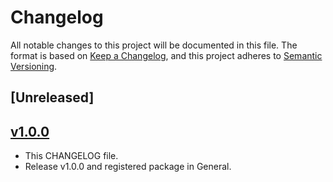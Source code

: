 # Changelog

All notable changes to this project will be documented in this file. The format is based on [Keep a Changelog](https://keepachangelog.com/en/1.0.0/), and this project adheres to [Semantic Versioning](https://semver.org/spec/v2.0.0.html).

## [Unreleased]

## [v1.0.0](https://github.com/cossio/CenteredRBMs.jl/releases/tag/v1.0.0)

- This CHANGELOG file.
- Release v1.0.0 and registered package in General.